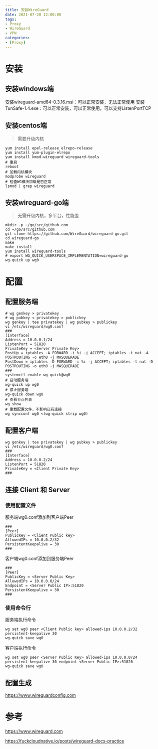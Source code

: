 ```yaml
---
title: 安装WireGuard
date: 2021-07-20 12:00:00
tags:
- Proxy
- WireGuard
- VPN
categories:
- [Proxy]
---
```


# 安装

## 安装windows端

安装wireguard-amd64-0.3.16.msi：可以正常安装，无法正常使用
安装TunSafe-1.4.exe：可以正常安装，可以正常使用，可以支持ListenPortTCP

## 安装centos端

> 需要升级内核

```shell
yum install epel-release elrepo-release
yum install yum-plugin-elrepo
yum install kmod-wireguard wireguard-tools
# 重启
reboot
# 加载内核模块
modprobe wireguard
# 检查WG模块加载是否正常
lsmod | grep wireguard
```

<!-- more -->

## 安装wireguard-go端

> 无需升级内核，多平台，性能差

```shell
mkdir -p ~/go/src/github.com
cd ~/go/src/github.com
git clone https://github.com/WireGuard/wireguard-go.git
cd wireguard-go
make
make install
yum install wireguard-tools
# export WG_QUICK_USERSPACE_IMPLEMENTATION=wireguard-go
wg-quick up wg0
```

# 配置

## 配置服务端

```shell
# wg genkey > privatekey
# wg pubkey < privatekey > publickey
wg genkey | tee privatekey | wg pubkey > publickey
vi /etc/wireguard/wg0.conf
###
[Interface]
Address = 10.0.0.1/24
ListenPort = 51820
PrivateKey = <Server Private Key>
PostUp = iptables -A FORWARD -i %i -j ACCEPT; iptables -t nat -A POSTROUTING -o eth0 -j MASQUERADE
PostDown = iptables -D FORWARD -i %i -j ACCEPT; iptables -t nat -D POSTROUTING -o eth0 -j MASQUERADE
###
systemctl enable wg-quick@wg0
# 启动服务端
wg-quick up wg0
# 停止服务端
wg-quick down wg0
# 查看节点列表
wg show
# 重载配置文件，不影响已有连接
wg syncconf wg0 <(wg-quick strip wg0)
```

## 配置客户端

```shell
wg genkey | tee privatekey | wg pubkey > publickey
vi /etc/wireguard/wg0.conf
###
[Interface]
Address = 10.0.0.2/24
ListenPort = 51820
PrivateKey = <Client Private Key>
###
```

## 连接 Client 和 Server

### 使用配置文件

服务端wg0.conf添加到客户端Peer

```shell
###
[Peer]
PublicKey = <Client Public key>
AllowedIPs = 10.0.0.2/32
PersistentKeepalive = 30
###
```

客户端wg0.conf添加到服务端Peer

```shell
###
[Peer]
PublicKey = <Server Public Key>
AllowedIPs = 10.0.0.0/24
Endpoint = <Server Public IP>:51820
PersistentKeepalive = 30
###
```

### 使用命令行

服务端执行命令

```shell
wg set wg0 peer <Client Public key> allowed-ips 10.0.0.2/32 persistent-keepalive 30
wg-quick save wg0
```

客户端执行命令

```shell
wg set wg0 peer <Server Public Key> allowed-ips 10.0.0.0/24 persistent-keepalive 30 endpoint <Server Public IP>:51820 
wg-quick save wg0
```

## 配置生成

https://www.wireguardconfig.com

# 参考

https://www.wireguard.com

https://fuckcloudnative.io/posts/wireguard-docs-practice
